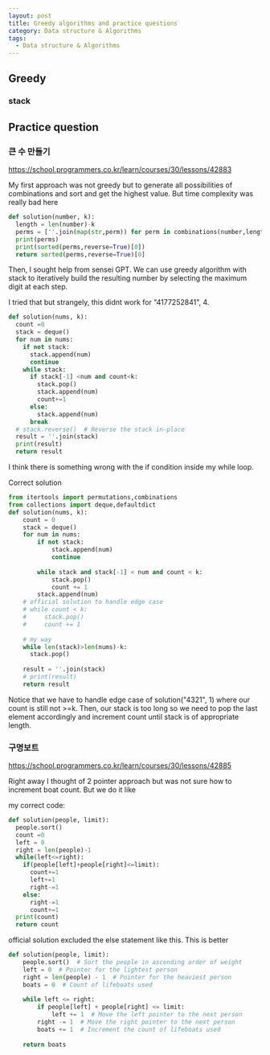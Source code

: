 ```yaml
---
layout: post
title: Greedy algorithms and practice questions
category: Data structure & Algorithms
tags:
  - Data structure & Algorithms
---
```


## Greedy
### stack



## Practice question
### 큰 수 만들기
https://school.programmers.co.kr/learn/courses/30/lessons/42883

My first approach was not greedy but to generate all possibilities of combinations
and sort and get the highest value. But time complexity was really bad here
```python
def solution(number, k):
  length = len(number)-k
  perms = [''.join(map(str,perm)) for perm in combinations(number,length)]
  print(perms)
  print(sorted(perms,reverse=True)[0])
  return sorted(perms,reverse=True)[0]
```

Then, I sought help from sensei GPT. We can use greedy algorithm with stack
to iteratively build the resulting number by selecting the maximum digit 
at each step.

I tried that but strangely, this didnt work for
"4177252841", 4.
```python
def solution(nums, k):
  count =0
  stack = deque()
  for num in nums:
    if not stack:
      stack.append(num)
      continue
    while stack:
      if stack[-1] <num and count<k:
        stack.pop()
        stack.append(num)
        count+=1
      else:
        stack.append(num)
      break
  # stack.reverse()  # Reverse the stack in-place
  result = ''.join(stack)
  print(result)
  return result
```

I think there is something wrong with the if condition inside my while loop.


Correct solution
```python
from itertools import permutations,combinations
from collections import deque,defaultdict
def solution(nums, k):
    count = 0
    stack = deque()
    for num in nums:
        if not stack:
            stack.append(num)
            continue
        
        while stack and stack[-1] < num and count < k:
            stack.pop()
            count += 1
        stack.append(num)
    # official solution to handle edge case
    # while count < k:
    #     stack.pop()
    #     count += 1
    
    # my way
    while len(stack)>len(nums)-k:
      stack.pop()
    
    result = ''.join(stack)
    # print(result)
    return result
```

Notice that we have to handle edge case of solution("4321", 1) where
our count is still not >=k. Then, our stack is too long so we need to pop
the last element accordingly and increment count until stack is of appropriate
length.

### 구명보트
https://school.programmers.co.kr/learn/courses/30/lessons/42885

Right away I thought of 2 pointer approach but was not sure how to increment
boat count. But we do it like

my correct code:
```python
def solution(people, limit):
  people.sort()
  count =0
  left = 0
  right = len(people)-1
  while(left<=right):
    if(people[left]+people[right]<=limit):
      count+=1
      left+=1
      right-=1
    else:
      right-=1
      count+=1
  print(count)
  return count
```

official solution excluded the else statement like this. This is better
```python
def solution(people, limit):
    people.sort()  # Sort the people in ascending order of weight
    left = 0  # Pointer for the lightest person
    right = len(people) - 1  # Pointer for the heaviest person
    boats = 0  # Count of lifeboats used
    
    while left <= right:
        if people[left] + people[right] <= limit:
            left += 1  # Move the left pointer to the next person
        right -= 1  # Move the right pointer to the next person
        boats += 1  # Increment the count of lifeboats used
    
    return boats
```
